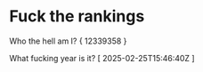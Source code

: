 # Fuck the rankings

Who the hell am I?
{ 12339358 }

What fucking year is it?
[ 2025-02-25T15:46:40Z ]
